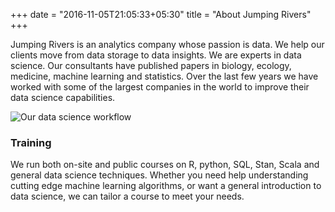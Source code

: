 +++
date = "2016-11-05T21:05:33+05:30"
title = "About Jumping Rivers"
+++

Jumping Rivers is an analytics company whose passion is data.
We help our clients move from data storage to data insights. 
We are experts in data science. Our consultants have published
papers in biology, ecology, medicine, machine learning and statistics. 
Over the last few years we have worked with some of the largest companies in the world 
to improve their data science capabilities.

![Our data science workflow][1]

### Training

We run both on-site and public courses on R, python, SQL, Stan, Scala and
general data science techniques. Whether you need help understanding
cutting edge machine learning algorithms, or want a general introduction
to data science, we can tailor a course to meet your needs.




[1]: /img/about.jpg
